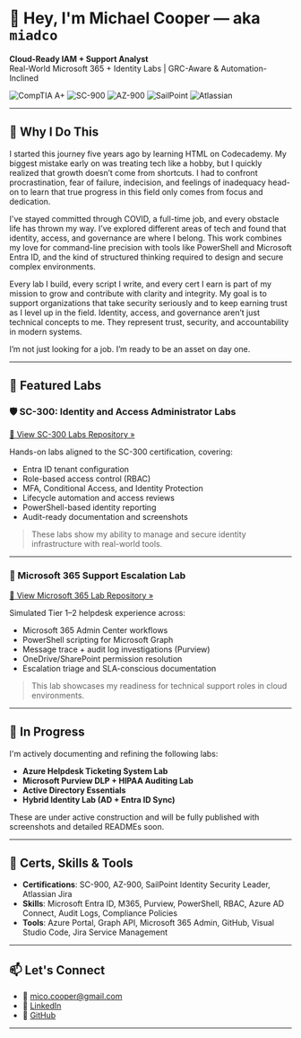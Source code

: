 # 👋 Hey, I'm Michael Cooper — aka `miadco`

**Cloud-Ready IAM + Support Analyst**  
Real-World Microsoft 365 + Identity Labs | GRC-Aware & Automation-Inclined

![CompTIA A+](https://img.shields.io/badge/CompTIA%20A%2B-Certified-red)
![SC-900](https://img.shields.io/badge/SC--900-Certified-blue)
![AZ-900](https://img.shields.io/badge/AZ--900-Certified-blue)
![SailPoint](https://img.shields.io/badge/SailPoint-Identity%20Security%20Leader-blue)
![Atlassian](https://img.shields.io/badge/Jira%20Fundamentals-Certified-blue)


---

## 🧭 Why I Do This

I started this journey five years ago by learning HTML on Codecademy. My biggest mistake early on was treating tech like a hobby, but I quickly realized that growth doesn’t come from shortcuts. I had to confront procrastination, fear of failure, indecision, and feelings of inadequacy head-on to learn that true progress in this field only comes from focus and dedication.

I've stayed committed through COVID, a full-time job, and every obstacle life has thrown my way. I’ve explored different areas of tech and found that identity, access, and governance are where I belong. This work combines my love for command-line precision with tools like PowerShell and Microsoft Entra ID, and the kind of structured thinking required to design and secure complex environments.

Every lab I build, every script I write, and every cert I earn is part of my mission to grow and contribute with clarity and integrity. My goal is to support organizations that take security seriously and to keep earning trust as I level up in the field. Identity, access, and governance aren’t just technical concepts to me. They represent trust, security, and accountability in modern systems.

I’m not just looking for a job. I’m ready to be an asset on day one.

---

## 🔧 Featured Labs

### 🛡️ SC-300: Identity and Access Administrator Labs  
[🔗 View SC-300 Labs Repository »](https://github.com/miadco/SC-300-Identity-and-Access-Labs)

Hands-on labs aligned to the SC-300 certification, covering:

- Entra ID tenant configuration
- Role-based access control (RBAC)
- MFA, Conditional Access, and Identity Protection
- Lifecycle automation and access reviews
- PowerShell-based identity reporting
- Audit-ready documentation and screenshots

> These labs show my ability to manage and secure identity infrastructure with real-world tools.

---

### 🧰 Microsoft 365 Support Escalation Lab  
[🔗 View Microsoft 365 Lab Repository »](https://github.com/miadco/M365-Support-Escalation)

Simulated Tier 1–2 helpdesk experience across:

- Microsoft 365 Admin Center workflows
- PowerShell scripting for Microsoft Graph
- Message trace + audit log investigations (Purview)
- OneDrive/SharePoint permission resolution
- Escalation triage and SLA-conscious documentation

> This lab showcases my readiness for technical support roles in cloud environments.

---

## 🚧 In Progress

I'm actively documenting and refining the following labs:

- **Azure Helpdesk Ticketing System Lab**
- **Microsoft Purview DLP + HIPAA Auditing Lab**
- **Active Directory Essentials**
- **Hybrid Identity Lab (AD + Entra ID Sync)**

These are under active construction and will be fully published with screenshots and detailed READMEs soon.

---

## 🧪 Certs, Skills & Tools

- **Certifications**: SC-900, AZ-900, SailPoint Identity Security Leader, Atlassian Jira
- **Skills**: Microsoft Entra ID, M365, Purview, PowerShell, RBAC, Azure AD Connect, Audit Logs, Compliance Policies
- **Tools**: Azure Portal, Graph API, Microsoft 365 Admin, GitHub, Visual Studio Code, Jira Service Management

---

## 📫 Let's Connect

- 📧 [mico.cooper@gmail.com](mailto:mico.cooper@gmail.com)
- 💼 [LinkedIn](https://www.linkedin.com/in/1michael-a-cooper/)
- 🧠 [GitHub](https://github.com/miadco)

---

